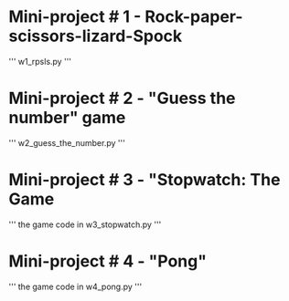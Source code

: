 # Mini-project # 1 - Rock-paper-scissors-lizard-Spock
'''
w1_rpsls.py
'''

# Mini-project # 2 - "Guess the number" game
'''
w2_guess_the_number.py
'''

# Mini-project # 3 - "Stopwatch: The Game
'''
the game code in w3_stopwatch.py
'''

#  Mini-project # 4 - "Pong"
'''
the game code in w4_pong.py
'''

